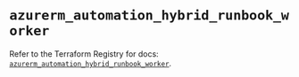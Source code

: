 # `azurerm_automation_hybrid_runbook_worker`

Refer to the Terraform Registry for docs: [`azurerm_automation_hybrid_runbook_worker`](https://registry.terraform.io/providers/hashicorp/azurerm/3.112.0/docs/resources/automation_hybrid_runbook_worker).
